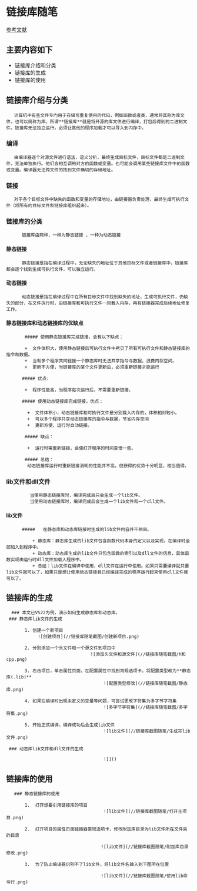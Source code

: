# 链接库随笔
[参考文献](https://blog.csdn.net/weixin_45004203/article/details/122906403)

## 主要内容如下
   +  链接库介绍和分类
   +  链接库的生成
   +  链接库的使用


## 链接库介绍与分类
       计算机中有些文件专门用于存储可重复使用的代码，例如函数或者类，通常将其称为库文件，也可以简称为库。所谓**链接库**就是将开源的库文件进行编译，打包后得到的二进制文件。链接库无法独立运行，必须让其他的程序加载才可以导入到内存中。

   ###   编译
       由编译器逐个对源文件进行语法，语义分析，最终生成目标文件，目标文件都是二进制文件，无法单独执行。他们会相互调用对方的函数或变量。也可能会调用某些链接库文件中的函数或变量。编译器无法跨文件的找到文件确切的存储地址。

   ###    链接
       对于各个目标文件中缺失的函数和变量的存储地址，由链接器负责处理，最终生成可执行文件（将所有的目标文件和链接库组织起来）。
 
   ###    链接库的分类
          链接库由两种，一种为静态链接 ，一种为动态链接
    
   ####  静态链接
          静态链接是指在编译过程中，无论缺失的地址位于其他目标文件或者链接库中，链接库都会逐个找到生成可执行文件，可以独立运行。

   ####  动态链接
          动态链接是指在编译过程中在所有目标文件中找到缺失的地址，生成可执行文件，仍缺失的部分，在文件执行时，由链接库和可执行文件一同载入内存，再有链接器完成后续地址修复工作。

   ####  静态链接库和动态链接库的优缺点
           ##### 使用静态链接库完成链接，会有以下缺点：

           +  文件体积大，使用静态链接后可执行文件中拷贝了所有可执行文件和静态链接库的指令和数据。
           +  当有多个程序共同链接一个静态库时无法共享指令与数据，浪费内存空间。
           +  更新不方便，当链接库的某个文件更新后，必须重新链接才能运行

          ##### 优点:

           +  程序性能高，当程序每次运行后，不需要重新链接。
           
          ##### 使用动态链接库完成链接，优点：

            +  文件体积小，动态链接库和可执行文件是分别载入内存的，体积相对较小。
            +  可以多个程序共享动态链接库的指令与数据，节省内存空间
            +  更新方便，运行时自动链接。

           ##### 缺点：

            +  运行时需重新链接，会使打开程序的时间变慢一些。

           ##### 总结：
            动态链接库运行时重新链接消耗的性能并不高，但获得的优势十分明显，相当值得。
           
  ### lib文件和dll文件
             当使用静态链接库时，编译完成后只会生成一个lib文件。
             当使用动态链接库时，编译完成后会生成一个lib文件和一个dll文件。
  
  #### lib文件
          #####   在静态库和动态库链接时生成的lib文件内容并不相同。

              + 静态库：静态库生成的lib文件包含函数代码本身的定义以及实现。在编译时全部加入到程序中。
              + 动态库：动态库生成的lib文件只包含函数的索引以及dll文件的信息，具体函数实现由运行时dll文件加载入程序中。
              + 总结：lib文件在编译中使用，dll文件在运行中使用。如果只需要编译就只要lib文件就可以了，如果只是想让使用动态链接且已经编译完成的程序运行起来使用dll文件就可以了。  

 ## 链接库的生成
      ### 本文已VS22为例，演示如何生成静态库和动态库。
     ### 静态库lib文件的生成

           1. 创建一个新项目
				![创建项目](//链接库随笔截图/创建新项目.png)

           2. 分别添加一个头文件和一个源文件到项目中
                                 	![添加头文件和源文件](//链接库随笔截图/h和cpp.png)

           3. 右击项目，单击属性页面，在配置属性中找到常规选项卡，将配置类型改为**静态库(.lib)**
                                         ![配置类型修改](//链接库随笔截图/静态库.png)

           4. 如果在编译时出现未定义的变量等问题，可尝试更改字符集为多字节字符集
                                         ![多字节字符集](//链接库随笔截图/多字符集.png)

           5. 开始正式编译，编译成功后会生成lib文件
                                         ![lib文件](//链接库截图随笔/生成完lib文件.png)
    
     ### 动态库lib文件和dll文件的生成

                                         ![]()
  
  ## 链接库的使用
                
       ### 静态链接库的使用

           1.  打开想要引用链接库的项目
                                         ![lib文件](//链接库截图随笔/打开主项目.png)
      
           2.  打开项目的属性页面链接器常规选项卡，修改附加库目录为lib文件所在文件夹的目录

                                        ![lib文件](//链接库截图随笔/附加库目录修改.png)
           
           3.  为了防止编译器识别不了lib文件，将lib文件名输入到下图所在位置

                                        ![lib文件](//链接库截图随笔/使用lib命令行.png)

              
            
     


     